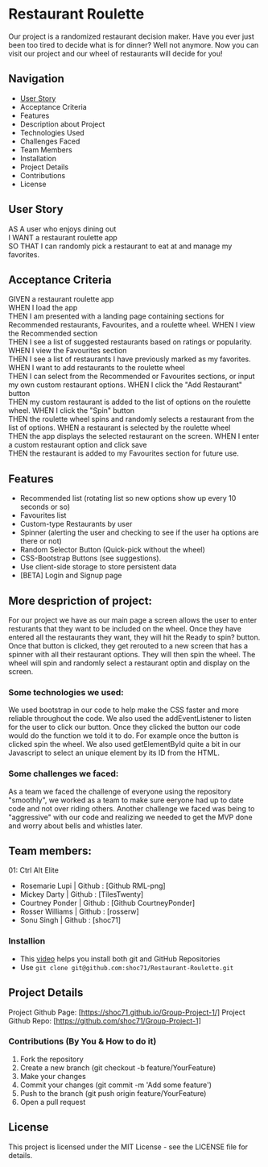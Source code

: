 # Restaurant Roulette

Our project is a randomized restaurant decision maker. Have you ever just been too tired to decide what is for dinner? Well not anymore. Now you can visit our project and our wheel of restaurants will decide for you!

## Navigation

- [User Story](https://github.com/shoc71/Restaurant-Roulette/User-Story/README 'User Story')
- Acceptance Criteria
- Features
- Description about Project
- Technologies Used
- Challenges Faced
- Team Members
- Installation
- Project Details
- Contributions
- License

## User Story

AS A user who enjoys dining out  
I WANT a restaurant roulette app  
SO THAT I can randomly pick a restaurant to eat at and manage my favorites.

## Acceptance Criteria

GIVEN a restaurant roulette app  
WHEN I load the app  
THEN I am presented with a landing page containing sections for Recommended restaurants, Favourites, and a roulette wheel.
WHEN I view the Recommended section  
THEN I see a list of suggested restaurants based on ratings or popularity.
WHEN I view the Favourites section  
THEN I see a list of restaurants I have previously marked as my favorites.
WHEN I want to add restaurants to the roulette wheel  
THEN I can select from the Recommended or Favourites sections, or input my own custom restaurant options.
WHEN I click the "Add Restaurant" button  
THEN my custom restaurant is added to the list of options on the roulette wheel.
WHEN I click the "Spin" button  
THEN the roulette wheel spins and randomly selects a restaurant from the list of options.
WHEN a restaurant is selected by the roulette wheel  
THEN the app displays the selected restaurant on the screen.
WHEN I enter a custom restaurant option and click save  
THEN the restaurant is added to my Favourites section for future use.

## Features

- Recommended list (rotating list so new options show up every 10 seconds or so)
- Favourites list
- Custom-type Restaurants by user
- Spinner (alerting the user and checking to see if the user ha options are there or not)
- Random Selector Button (Quick-pick without the wheel)
- CSS-Bootstrap Buttons (see suggestions).
- Use client-side storage to store persistent data
- [BETA] Login and Signup page

## More despriction of project:

For our project we have as our main page a screen allows the user to enter resturants that they want to be included on the wheel. Once they have entered all the restaurants they want, they will hit the Ready to spin? button. Once that button is clicked, they get rerouted to a new screen that has a spinner with all their restaurant options. They will then spin the wheel. The wheel will spin and randomly select a restaurant optin and display on the screen.

### Some technologies we used: 

We used bootstrap in our code to help make the CSS faster and more reliable throughout the code. We also used the addEventListener to listen for the user to click our button. Once they clicked the button our code would do the function we told it to do. For example once the button is clicked spin the wheel. We also used getElementById quite a bit in our Javascript to select an unique element by its ID from the HTML.

### Some challenges we faced:

As a team we faced the challenge of everyone using the repository "smoothly", we worked as a team to make sure eeryone had up to date code and not over riding others. Another challenge we faced was being to "aggressive" with our code and realizing we needed to get the MVP done and worry about bells and whistles later.

## Team members: 

01: Ctrl Alt Elite
   * Rosemarie Lupi | Github : [Github RML-png]
   * Mickey Darty | Github : [TilesTwenty]
   * Courtney Ponder | Github : [Github CourtneyPonder]
   * Rosser Williams | Github : [rosserw]
   * Sonu Singh | Github : [shoc71]

### Installion
-  This [video]([url](https://www.youtube.com/watch?v=YXXp_ht4pwQ)) helps you install both git and GitHub Repositories
-  Use ```git clone git@github.com:shoc71/Restaurant-Roulette.git```

## Project Details

Project Github Page: [https://shoc71.github.io/Group-Project-1/]
Project Github Repo: [https://github.com/shoc71/Group-Project-1]

### Contributions (By You & How to do it)
  1. Fork the repository
  2. Create a new branch (git checkout -b feature/YourFeature)
  3. Make your changes
  4. Commit your changes (git commit -m 'Add some feature')
  5. Push to the branch (git push origin feature/YourFeature)
  6. Open a pull request

## License
This project is licensed under the MIT License - see the LICENSE file for details.
